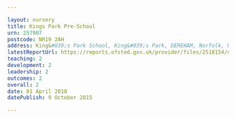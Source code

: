 ```yaml
---

layout: nursery
title: Kings Park Pre-School
urn: 257907
postcode: NR19 2AH
address: King&#039;s Park School, King&#039;s Park, DEREHAM, Norfolk, NR19 2AH
latestReportUrl: https://reports.ofsted.gov.uk/provider/files/2518154/urn/257907.pdf
teaching: 2
development: 2
leadership: 2
outcomes: 2
overall: 2
date: 01 April 2018 
datePublish: 9 October 2015

---
```

